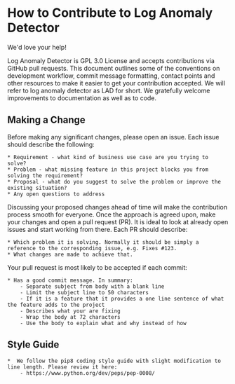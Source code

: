 How to Contribute to Log Anomaly Detector
=========================================

We'd love your help!

Log Anomaly Detector is GPL 3.0 License and accepts contributions via GitHub pull requests. This document outlines some of the conventions on development workflow, commit message formatting, contact points and other resources to make it easier to get your contribution accepted. We will refer to log anomaly detector as LAD for short.
We gratefully welcome improvements to documentation as well as to code.



Making a Change
---------------

Before making any significant changes, please open an issue. Each issue should describe the following:

	* Requirement - what kind of business use case are you trying to solve?
	* Problem - what missing feature in this project blocks you from solving the requirement?
	* Proposal - what do you suggest to solve the problem or improve the existing situation?
	* Any open questions to address

Discussing your proposed changes ahead of time will make the contribution process smooth for everyone. Once the approach is agreed upon, make your changes and open a pull request (PR). It is ideal to look at already open issues and start working from there. Each PR should describe:

	* Which problem it is solving. Normally it should be simply a reference to the corresponding issue, e.g. Fixes #123.
	* What changes are made to achieve that.

Your pull request is most likely to be accepted if each commit:

	* Has a good commit message. In summary:
		- Separate subject from body with a blank line
		- Limit the subject line to 50 characters
		- If it is a feature that it provides a one line sentence of what the feature adds to the project
		- Describes what your are fixing
		- Wrap the body at 72 characters
		- Use the body to explain what and why instead of how

Style Guide
-----------

	*  We follow the pip8 coding style guide with slight modification to line length. Please review it here:
		- https://www.python.org/dev/peps/pep-0008/

